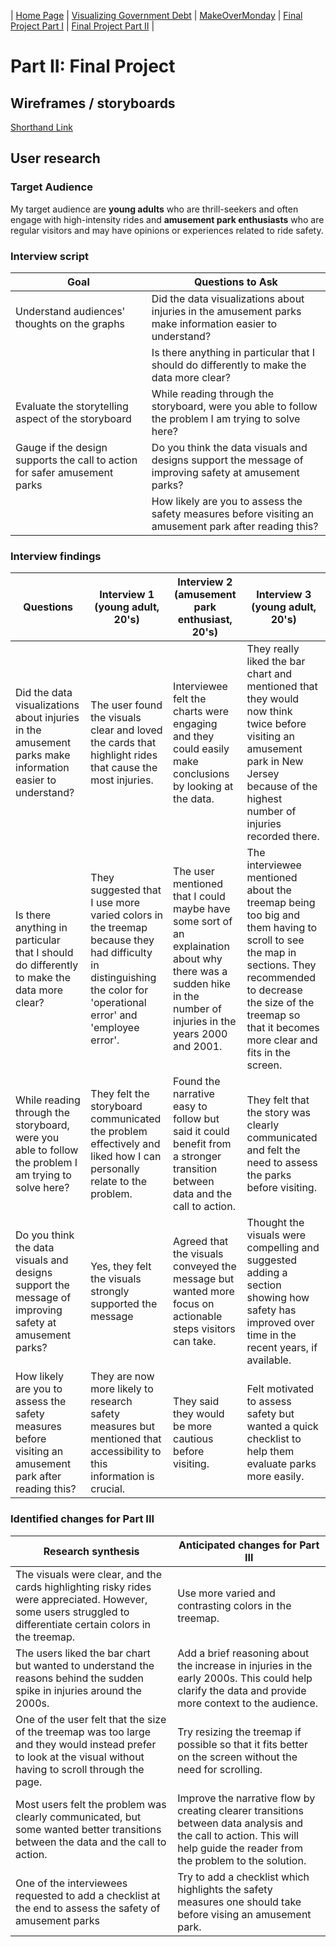 | [Home Page](https://maitri-surti.github.io/maitri-surti-portfolio/) | [Visualizing Government Debt](https://maitri-surti.github.io/maitri-surti-portfolio/dataviz2) | [MakeOverMonday](https://maitri-surti.github.io/maitri-surti-portfolio/makeOverMonday) | [Final Project Part I](https://maitri-surti.github.io/maitri-surti-portfolio/final_project_MaitriSurti) | [Final Project Part II](https://maitri-surti.github.io/maitri-surti-portfolio/final_project_part2_MaitriSurti) |

# Part II: Final Project

## Wireframes / storyboards
[Shorthand Link](https://preview.shorthand.com/0IDLlkc0gsXE7KYi)

## User research 

### Target Audience
My target audience are **young adults** who are thrill-seekers and often engage with high-intensity rides and **amusement park enthusiasts** who are regular visitors and may have opinions or experiences related to ride safety. 

### Interview script
| Goal | Questions to Ask |
|------|------------------|
| Understand audiences' thoughts on the graphs|Did the data visualizations about injuries in the amusement parks make information easier to understand? | 
||Is there anything in particular that I should do differently to make the data more clear? |
|Evaluate the storytelling aspect of the storyboard|While reading through the storyboard, were you able to follow the problem I am trying to solve here?|
|Gauge if the design supports the call to action for safer amusement parks|Do you think the data visuals and designs support the message of improving safety at amusement parks?|
||How likely are you to assess the safety measures before visiting an amusement park after reading this?|

### Interview findings
| Questions               | Interview 1 (young adult, 20's) | Interview 2 (amusement park enthusiast, 20's) | Interview 3 (young adult, 20's) |
|-------------------------|--------------------------------|-------------|-------------|
| Did the data visualizations about injuries in the amusement parks make information easier to understand? |The user found the visuals clear and loved the cards that highlight rides that cause the most injuries.|Interviewee felt the charts were engaging and they could easily make conclusions by looking at the data.|They really liked the bar chart and mentioned that they would now think twice before visiting an amusement park in New Jersey because of the highest number of injuries recorded there.|
|Is there anything in particular that I should do differently to make the data more clear?|They suggested that I use more varied colors in the treemap because they had difficulty in distinguishing the color for 'operational error' and 'employee error'.|The user mentioned that I could maybe have some sort of an explaination about why there was a sudden hike in the number of injuries in the years 2000 and 2001.|The interviewee mentioned about the treemap being too big and them having to scroll to see the map in sections. They recommended to decrease the size of the treemap so that it becomes more clear and fits in the screen.|
|While reading through the storyboard, were you able to follow the problem I am trying to solve here?|They felt the storyboard communicated the problem effectively and liked how I can personally relate to the problem.|Found the narrative easy to follow but said it could benefit from a stronger transition between data and the call to action.|They felt that the story was clearly communicated and felt the need to assess the parks before visiting.|
|Do you think the data visuals and designs support the message of improving safety at amusement parks?|Yes, they felt the visuals strongly supported the message|Agreed that the visuals conveyed the message but wanted more focus on actionable steps visitors can take.|Thought the visuals were compelling and suggested adding a section showing how safety has improved over time in the recent years, if available.|
|How likely are you to assess the safety measures before visiting an amusement park after reading this?|They are now more likely to research safety measures but mentioned that accessibility to this information is crucial.|They said they would be more cautious before visiting.|Felt motivated to assess safety but wanted a quick checklist to help them evaluate parks more easily.|

### Identified changes for Part III
| Research synthesis                       | Anticipated changes for Part III                                                |
|------------------------------------------|---------------------------------------------------------------------------------|
|The visuals were clear, and the cards highlighting risky rides were appreciated. However, some users struggled to differentiate certain colors in the treemap.|Use more varied and contrasting colors in the treemap.|
|The users liked the bar chart but wanted to understand the reasons behind the sudden spike in injuries around the 2000s.|Add a brief reasoning about the increase in injuries in the early 2000s. This could help clarify the data and provide more context to the audience.|
|One of the user felt that the size of the treemap was too large and they would instead prefer to look at the visual without having to scroll through the page.|Try resizing the treemap if possible so that it fits better on the screen without the need for scrolling.|
|Most users felt the problem was clearly communicated, but some wanted better transitions between the data and the call to action.|Improve the narrative flow by creating clearer transitions between data analysis and the call to action. This will help guide the reader from the problem to the solution.|
|One of the interviewees requested to add a checklist at the end to assess the safety of amusement parks|Try to add a checklist which highlights the safety measures one should take before vising an amusement park.|
